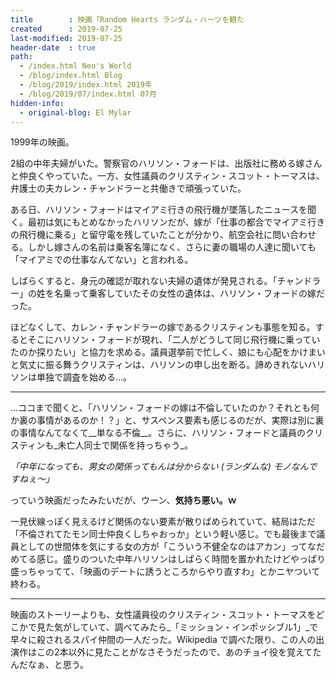 ```yaml
---
title        : 映画「Random Hearts ランダム・ハーツを観た
created      : 2019-07-25
last-modified: 2019-07-25
header-date  : true
path:
  - /index.html Neo's World
  - /blog/index.html Blog
  - /blog/2019/index.html 2019年
  - /blog/2019/07/index.html 07月
hidden-info:
  - original-blog: El Mylar
---
```


1999年の映画。

2組の中年夫婦がいた。警察官のハリソン・フォードは、出版社に務める嫁さんと仲良くやっていた。一方、女性議員のクリスティン・スコット・トーマスは、弁護士の夫カレン・チャンドラーと共働きで頑張っていた。

ある日、ハリソン・フォードはマイアミ行きの飛行機が墜落したニュースを聞く。最初は気にもとめなかったハリソンだが、嫁が「仕事の都合でマイアミ行きの飛行機に乗る」と留守電を残していたことが分かり、航空会社に問い合わせる。しかし嫁さんの名前は乗客名簿になく、さらに妻の職場の人達に聞いても「マイアミでの仕事なんてない」と言われる。

しばらくすると、身元の確認が取れない夫婦の遺体が発見される。「チャンドラー」の姓を名乗って乗客していたその女性の遺体は、ハリソン・フォードの嫁だった。

ほどなくして、カレン・チャンドラーの嫁であるクリスティンも事態を知る。するとそこにハリソン・フォードが現れ、「二人がどうして同じ飛行機に乗っていたのか探りたい」と協力を求める。議員選挙前で忙しく、娘にも心配をかけまいと気丈に振る舞うクリスティンは、ハリソンの申し出を断る。諦めきれないハリソンは単独で調査を始める…。

---

…ココまで聞くと、「ハリソン・フォードの嫁は不倫していたのか？それとも何か裏の事情があるのか！？」と、サスペンス要素も感じるのだが、実際は別に裏の事情なんてなくて__単なる不倫__。さらに、ハリソン・フォードと議員のクリスティンも_未亡人同士で関係を持っちゃう_。

_「中年になっても、男女の関係ってもんは分からない (ランダムな) モノなんですねぇ〜」_

っていう映画だったみたいだが、ウーン、__気持ち悪い。ｗ__

一見伏線っぽく見えるけど関係のない要素が散りばめられていて、結局はただ「不倫されてたモン同士仲良くしちゃおっか」という軽い感じ。でも最後まで議員としての世間体を気にする女の方が「こういう不健全なのはアカン」ってなだめてる感じ。盛りのついた中年ハリソンはしばらく時間を置かれたけどやっぱり盛っちゃってて、「映画のデートに誘うところからやり直すわ」とかニヤついて終わる。

---

映画のストーリーよりも、女性議員役のクリスティン・スコット・トーマスをどこかで見た気がしていて、調べてみたら_「ミッション・インポッシブル1」_で早々に殺されるスパイ仲間の一人だった。Wikipedia で調べた限り、この人の出演作はこの2本以外に見たことがなさそうだったので、あのチョイ役を覚えてたんだなぁ、と思う。
